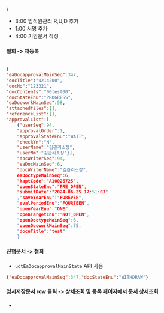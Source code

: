 \
- 3:00 임직원관리 R,U,D 추가 
- 1:00 서명 추가
- 4:00 기안문서 작성



#### 철회 -> 재등록

```json

{
"eaDocapprovalMainSeq":347,
"docTitle":"4214200",
"docNo":"123321",
"docContents":"00test00",
"docStateEnu":"PROGRESS",
"eaDocworkMainSeq":58,
"attachedfiles":[],
"referenceList":[],
"approvalList":[
	{"userSeq":94,
	"approvalOrder":1,
	"approvalStateEnu":"WAIT",
	"checkYn":"N",
	"userName":"김관리소장",
	"userNm":"김관리소장"}],
	"docWriterSeq":94,
	"eaDocMainSeq":6,
	"docWriterName":"김관리소장",
	eaDoctypeMainSeq":6,
	"kaptCode":"A10026725",
	"openStateEnu":"PRE_OPEN",
	"submitDate":"2024-06-25 17:51:03"
	,"saveYearEnu":"FOREVER",
	"evalPeriodEnu":"FOURTEEN",
	"openYearEnu":"ONE",
	"openTargetEnu":"NOT_OPEN",
	"openDoctypeMainSeq":6,
	"openDocworkMainSeq":75,
	"docuTitle":"test"
	}


```


#### 진행문서 -> 철회

- `udtEaDocapprovalMainState` API 사용
```json
{"eaDocapprovalMainSeq":347,"docStateEnu":"WITHDRAW"}
```

#### 임시저장문서 row 클릭 -> 상세조회 및 등록 페이지에서 문서 상세조회

- 

